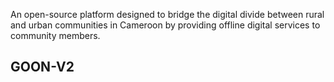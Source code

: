 An open-source platform designed to bridge the digital divide between rural and urban communities in Cameroon by providing offline digital services to community members.


## GOON-V2
